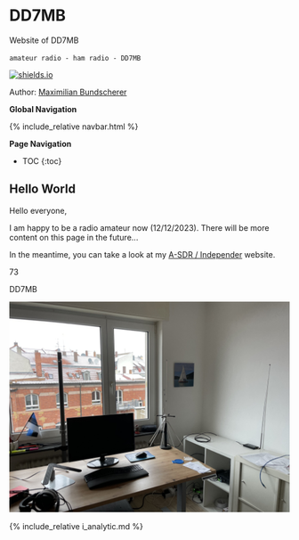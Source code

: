 # DD7MB

Website of DD7MB

`amateur radio - ham radio - DD7MB`

[![shields.io](https://img.shields.io/badge/license-Apache2-blue.svg)](http://www.apache.org/licenses/LICENSE-2.0.txt)

Author: [Maximilian Bundscherer](https://bundscherer-online.de)

**Global Navigation**

{% include_relative navbar.html %}

**Page Navigation**

* TOC
{:toc}

## Hello World

Hello everyone,

I am happy to be a radio amateur now (12/12/2023). There will be more content on this page in the future...

In the meantime, you can take a look at my [A-SDR / Independer](https://a-sdr.org) website.

73

DD7MB

![](images/ov.jpeg)

{% include_relative i_analytic.md %}
